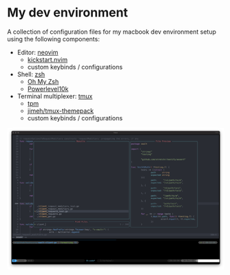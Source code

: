 # My dev environment

A collection of configuration files for my macbook dev environment setup using
the following components:

- Editor: [neovim](https://neovim.io/)
  - [kickstart.nvim](https://github.com/nvim-lua/kickstart.nvim/)
  - custom keybinds / configurations
- Shell: [zsh](https://en.wikipedia.org/wiki/Z_shell)
  - [Oh My Zsh](https://ohmyz.sh/)
  - [Powerlevel10k](https://github.com/romkatv/powerlevel10k)
- Terminal multiplexer: [tmux](https://en.wikipedia.org/wiki/Tmux)
  - [tpm](https://github.com/tmux-plugins/tpm)
  - [jimeh/tmux-themepack](https://github.com/jimeh/tmux-themepack)
  - custom keybinds / configurations

![screenshot](assets/dev-environment.png)
